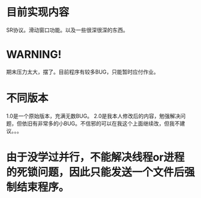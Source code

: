 # 目前实现内容
SR协议。滑动窗口功能。以及一些很深很深的东西。

# WARNING!
期末压力太大，摆了。目前程序有较多BUG，只能暂时应付作业。

# 不同版本
1.0是一个原始版本，充满无数BUG。
2.0是我本人修改后的内容，勉强解决问题，但依旧有非常多的小BUG。不信邪的可以在我这个上面继续改，但我不建议。。。

# 由于没学过并行，不能解决线程or进程的死锁问题，因此只能发送一个文件后强制结束程序。